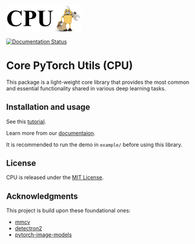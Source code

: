 <img src="docs/_static/logo.png" alt="drawing" width="200"/>

[![Documentation Status](https://readthedocs.org/projects/core-pytorch-utils/badge/?version=latest)](https://core-pytorch-utils.readthedocs.io/en/latest/?badge=latest)

# Core PyTorch Utils (CPU)

This package is a light-weight core library that provides the most common and essential functionality shared in various deep learning tasks.

## Installation and usage

See this [tutorial](docs/tutorial.md).

Learn more from our [documentaion](https://core-pytorch-utils.readthedocs.io/en/latest/).

It is recommended to run the demo in `example/` before using this library.

## License

CPU is released under the [MIT License](LICENSE).

## Acknowledgments

This project is build upon these foundational ones:

- [mmcv](https://github.com/open-mmlab/mmcv.git)
- [detectron2](https://github.com/facebookresearch/detectron2.git)
- [pytorch-image-models](https://github.com/rwightman/pytorch-image-models)
